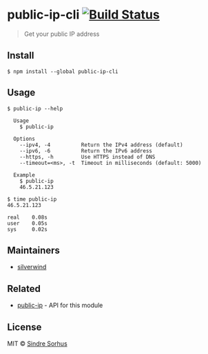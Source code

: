 # public-ip-cli [![Build Status](https://travis-ci.org/sindresorhus/public-ip-cli.svg?branch=master)](https://travis-ci.org/sindresorhus/public-ip-cli)

> Get your public IP address


## Install

```
$ npm install --global public-ip-cli
```


## Usage

```
$ public-ip --help

  Usage
    $ public-ip

  Options
    --ipv4, -4          Return the IPv4 address (default)
    --ipv6, -6          Return the IPv6 address
    --https, -h         Use HTTPS instead of DNS
    --timeout=<ms>, -t  Timeout in milliseconds (default: 5000)

  Example
    $ public-ip
    46.5.21.123
```

```
$ time public-ip
46.5.21.123

real    0.08s
user    0.05s
sys     0.02s
```


## Maintainers

- [silverwind](https://github.com/silverwind)


## Related

- [public-ip](https://github.com/sindresorhus/public-ip) - API for this module


## License

MIT © [Sindre Sorhus](https://sindresorhus.com)

